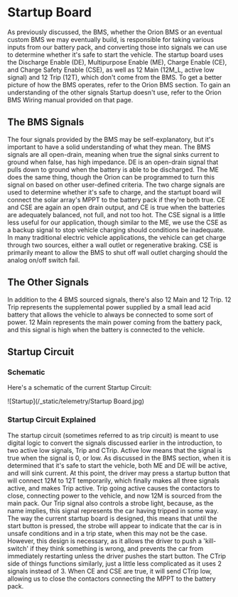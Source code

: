 # Startup Board
As previously discussed, the BMS, whether the Orion BMS or an eventual custom BMS we may eventually build, is responsible for taking various inputs from our battery pack, and converting those into signals we can use to determine whether it's safe to start the vehicle. The startup board uses the Discharge Enable (DE), Multipurpose Enable (ME), Charge Enable (CE), and Charge Safety Enable (CSE), as well as 12 Main (12M_L, active low signal) and 12 Trip (12T), which don't come from the BMS. To get a better picture of how the BMS operates, refer to the Orion BMS section. To gain an understanding of the other signals Startup doesn't use, refer to the Orion BMS Wiring manual provided on that page.
## The BMS Signals
The four signals provided by the BMS may be self-explanatory, but it's important to have a solid understanding of what they mean. The BMS signals are all open-drain, meaning when true the signal sinks current to ground when false, has high impedance. DE is an open-drain signal that pulls down to ground when the battery is able to be discharged. The ME does the same thing, though the Orion can be programmed to turn this signal on based on other user-defined criteria. The two charge signals are used to determine whether it's safe to charge, and the startupt board will connect the solar array's MPPT to the battery pack if they're both true. CE and CSE are again an open drain output, and CE is true when the batteries are adequately balanced, not full, and not too hot. The CSE signal is a little less useful for our application, though similar to the ME, we use the CSE as a backup signal to stop vehicle charging should conditions be inadequate. In many traditional electric vehicle applications, the vehicle can get charge through two sources, either a wall outlet or regenerative braking. CSE is primarily meant to allow the BMS to shut off wall outlet charging should the analog on/off switch fail.
## The Other Signals
In addition to the 4 BMS sourced signals, there's also 12 Main and 12 Trip. 12 Trip represents the supplemental power supplied by a small lead acid battery that allows the vehicle to always be connected to some sort of power. 12 Main represents the main power coming from the battery pack, and this signal is high when the battery is connected to the vehicle. 
## Startup Circuit
### Schematic
Here's a schematic of the current Startup Circuit:

![Startup](/_static/telemetry/Startup Board.jpg)

### Startup Circuit Explained
The startup circuit (sometimes referred to as trip circuit) is meant to use digital logic to convert the signals discussed earlier in the introduction, to two active low signals, Trip and CTrip. Active low means that the signal is true when the signal is 0, or low. As discussed in the BMS section, when it is determined that it's safe to start the vehicle, both ME and DE will be active, and will sink current. At this point, the driver may press a startup button that will connect 12M to 12T temporarily, which finally makes all three signals active, and makes Trip active. Trip going active causes the contactors to close, connecting power to the vehicle, and now 12M is sourced from the main pack. 
Our Trip signal also controls a strobe light, because, as the name implies, this signal represents the car having tripped in some way. The way the current startup board is designed, this means that until the start button is pressed, the strobe will appear to indicate that the car is in unsafe conditions and in a trip state, when this may not be the case. However, this design is necessary, as it allows the driver to push a 'kill-switch' if they think something is wrong, and prevents the car from immediately restarting unless the driver pushes the start button. 
The CTrip side of things functions similarly, just a little less complicated as it uses 2 signals instead of 3. When CE and CSE are true, it will send CTrip low, allowing us to close the contactors connecting the MPPT to the battery pack. 
